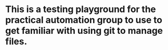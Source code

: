 # This is a testing playground for the practical automation group to use to get familiar with using git to manage files.
